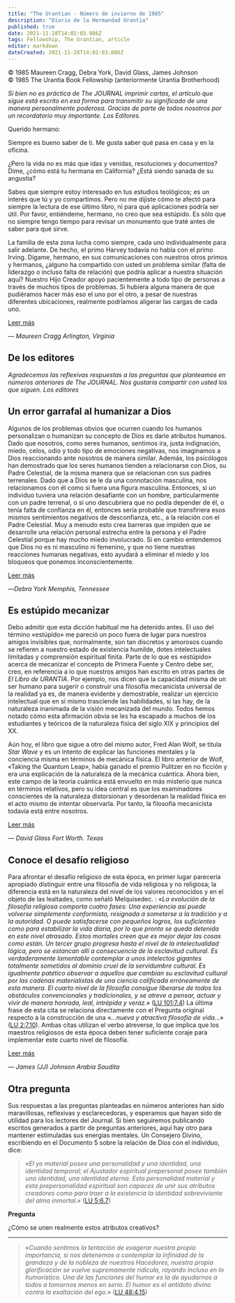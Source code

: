 ```yaml
---
title: "The Urantian - Número de invierno de 1985"
description: "Diario de la Hermandad Urantia"
published: true
date: 2021-11-28T14:02:03.086Z
tags: Fellowship, The Urantian, article
editor: markdown
dateCreated: 2021-11-28T14:02:03.086Z
---
```


<p class="v-card v-sheet theme--light grey lighten-3 px-2">© 1985 Maureen Cragg, Debra York, David Glass, James Johnson<br>© 1985 The Urantia Book Fellowship (anteriormente Urantia Brotherhood)</p>


_Si bien no es práctica de The JOURNAL imprimir cartas, el artículo que sigue está escrito en esa forma para transmitir su significado de una manera personalmente poderosa. Gracias de parte de todos nosotros por un recordatorio muy importante. Los Editores._

Querido hermano:

Siempre es bueno saber de ti. Me gusta saber qué pasa en casa y en la oficina.

¿Pero la vida no es más que idas y venidas, resoluciones y documentos? Dime, ¿cómo está tu hermana en California? ¿Está siendo sanada de su angustia?

Sabes que siempre estoy interesado en tus estudios teológicos; es un interés que tú y yo compartimos. Pero no me dijiste cómo te afectó para siempre la lectura de ese último libro, ni para qué aplicaciones podría ser útil. Por favor, entiéndeme, hermano, no creo que sea estúpido. Es sólo que no siempre tengo tiempo para revisar un monumento que traté antes de saber para qué sirve.

La familia de esta zona lucha como siempre, cada uno individualmente para salir adelante. De hecho, el primo Harvey todavía no habla con el primo Irving. Dígame, hermano, en sus comunicaciones con nuestros otros primos y hermanos, ¿alguno ha compartido con usted un problema similar (falta de liderazgo o incluso falta de relación) que podría aplicar a nuestra situación aquí? Nuestro Hijo Creador apoyó pacientemente a todo tipo de personas a través de muchos tipos de problemas. Si hubiera alguna manera de que pudiéramos hacer más eso el uno por el otro, a pesar de nuestras diferentes ubicaciones, realmente podríamos aligerar las cargas de cada uno.

[Leer más](/es/article/Maureen_Cragg/A_letter)

— _Maureen Cragg_
_Arlington, Virginia_

## De los editores

_Agradecemos las reflexivas respuestas a las preguntas que planteamos en números anteriores de The JOURNAL. Nos gustaría compartir con usted los que siguen. Los editores_

## Un error garrafal al humanizar a Dios

Algunos de los problemas obvios que ocurren cuando los humanos personalizan o humanizan su concepto de Dios es darle atributos humanos. Dado que nosotros, como seres humanos, sentimos ira, justa indignación, miedo, celos, odio y todo tipo de emociones negativas, nos imaginamos a Dios reaccionando ante nosotros de manera similar. Además, los psicólogos han demostrado que los seres humanos tienden a relacionarse con Dios, su Padre Celestial, de la misma manera que se relacionan con sus padres terrenales. Dado que a Dios se le da una connotación masculina, nos relacionamos con él como si fuera una figura masculina. Entonces, si un individuo tuviera una relación desafiante con un hombre, particularmente con un padre terrenal, o si uno descubriera que no podía depender de él, o tenía falta de confianza en él, entonces sería probable que transfiriera esos mismos sentimientos negativos de desconfianza, etc., a la relación con el Padre Celestial. Muy a menudo esto crea barreras que impiden que se desarrolle una relación personal estrecha entre la persona y el Padre Celestial porque hay mucho miedo involucrado. Si en cambio entendemos que Dios no es ni masculino ni femenino, y que no tiene nuestras reacciones humanas negativas, esto ayudará a eliminar el miedo y los bloqueos que ponemos inconscientemente.

[Leer más](/es/article/Debra_York/A_blunder_to_humanize_God)

—_Debra York_
_Memphis, Tennessee_


## Es estúpido mecanizar

Debo admitir que esta dicción habitual me ha detenido antes. El uso del término «estúpido» me pareció un poco fuera de lugar para nuestros amigos invisibles que, normalmente, son tan discretos y amorosos cuando se refieren a nuestro estado de existencia humilde, dotes intelectuales limitadas y comprensión espiritual finita. Parte de lo que es «estúpido» acerca de mecanizar el concepto de Primera Fuente y Centro debe ser, creo, en referencia a lo que nuestros amigos han escrito en otras partes de _El Libro de URANTIA_. Por ejemplo, nos dicen que la capacidad misma de un ser humano para sugerir o construir una filosofía mecanicista universal de la realidad ya es, de manera evidente y demostrable, realizar un ejercicio intelectual que en sí mismo trasciende las habilidades, si las hay, de la naturaleza inanimada de la visión mecanizada del mundo. Todos hemos notado cómo esta afirmación obvia se les ha escapado a muchos de los estudiantes y teóricos de la naturaleza física del siglo XIX y principios del XX.

Aún hoy, el libro que sigue a otro del mismo autor, Fred Alan Wolf, se titula _Star Wave_ y es un intento de explicar las funciones mentales y la conciencia misma en términos de mecánica física. El libro anterior de Wolf, «Taking the Quantum Leap», había ganado el premio Pulitzer en no ficción y era una explicación de la naturaleza de la mecánica cuántica. Ahora bien, este campo de la teoría cuántica está envuelto en más misterio que nunca en términos relativos, pero su idea central es que los examinadores conscientes de la naturaleza distorsionan y desordenan la realidad física en el acto mismo de intentar observarla. Por tanto, la filosofía mecanicista todavía está entre nosotros.

[Leer más](/es/article/David_Glass/Stupid_to_mechanize)

— _David Glass_
_Fort Worth. Texas_


## Conoce el desafío religioso

Para afrontar el desafío religioso de esta época, en primer lugar parecería apropiado distinguir entre una filosofía de vida religiosa y no religiosa; la diferencia está en la naturaleza del nivel de los valores reconocidos y en el objeto de las lealtades, como señaló Melquisedec. : «_La evolución de la filosofía religiosa comporta cuatro fases: Una experiencia así puede volverse simplemente conformista, resignada a someterse a la tradición y a la autoridad. O puede satisfacerse con pequeños logros, los suficientes como para estabilizar la vida diaria, por lo que pronto se queda detenida en este nivel atrasado. Estos mortales creen que es mejor dejar las cosas como están. Un tercer grupo progresa hasta el nivel de la intelectualidad lógica, pero se estancan allí a consecuencia de la esclavitud cultural. Es verdaderamente lamentable contemplar a unos intelectos gigantes totalmente sometidos al dominio cruel de la servidumbre cultural. Es igualmente patético observar a aquellos que cambian su esclavitud cultural por las cadenas materialistas de una ciencia calificada erróneamente de esta manera. El cuarto nivel de la filosofía consigue liberarse de todos los obstáculos convencionales y tradicionales, y se atreve a pensar, actuar y vivir de manera honrada, leal, intrépida y veraz._» ([LU 101:7.4](/es/The_Urantia_Book/101#p7_4)) La última frase de esta cita se relaciona directamente con el Pregunta original respecto a la construcción de una «_...nueva y atractiva filosofía de vida..._» ([LU 2:7.10](/es/The_Urantia_Book/2#p7_10)). Ambas citas utilizan el verbo atreverse, lo que implica que los maestros religiosos de esta época deben tener suficiente coraje para implementar este cuarto nivel de filosofía.

[Leer más](/es/article/James_Johnson/Meet_religious_challenge)

— _James (JJ) Johnson_
_Arabia Saudita_

## Otra pregunta

Sus respuestas a las preguntas planteadas en números anteriores han sido maravillosas, reflexivas y esclarecedoras, y esperamos que hayan sido de utilidad para los lectores del Journal. Si bien seguiremos publicando escritos generados a partir de preguntas anteriores, aquí hay otro para mantener estimuladas sus energías mentales. Un Consejero Divino, escribiendo en el Documento 5 sobre la relación de Dios con el individuo, dice:

> «_El yo material posee una personalidad y una identidad, una identidad temporal; el Ajustador espiritual prepersonal posee también una identidad, una identidad eterna. Esta personalidad material y esta prepersonalidad espiritual son capaces de unir sus atributos creadores como para traer a la existencia la identidad sobreviviente del alma inmortal._» ([LU 5:6.7](/es/The_Urantia_Book/5#p6_7))

**Pregunta**

¿Cómo se unen realmente estos atributos creativos?

---


> «_Cuando sentimos la tentación de exagerar nuestra propia importancia, si nos detenemos a contemplar la infinidad de la grandeza y de la nobleza de nuestros Hacedores, nuestra propia glorificación se vuelve supremamente ridícula, rayando incluso en lo humorístico. Una de las funciones del humor es la de ayudarnos a todos a tomarnos menos en serio. El humor es el antídoto divino contra la exaltación del ego._» ([LU 48:4.15](/es/The_Urantia_Book/48#p4_15))




